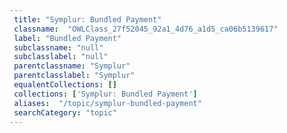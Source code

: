 ```yaml
--- 
 title: "Symplur: Bundled Payment" 
 classname:  "OWLClass_27f52045_92a1_4d76_a1d5_ca06b5139617" 
 label: "Bundled Payment" 
 subclassname: "null" 
 subclasslabel: "null" 
 parentclassname: "Symplur" 
 parentclasslabel: "Symplur" 
 equalentCollections: [] 
 collections: ['Symplur: Bundled Payment']
 aliases:  "/topic/symplur-bundled-payment"  
 searchCategory: "topic" 
---
```

